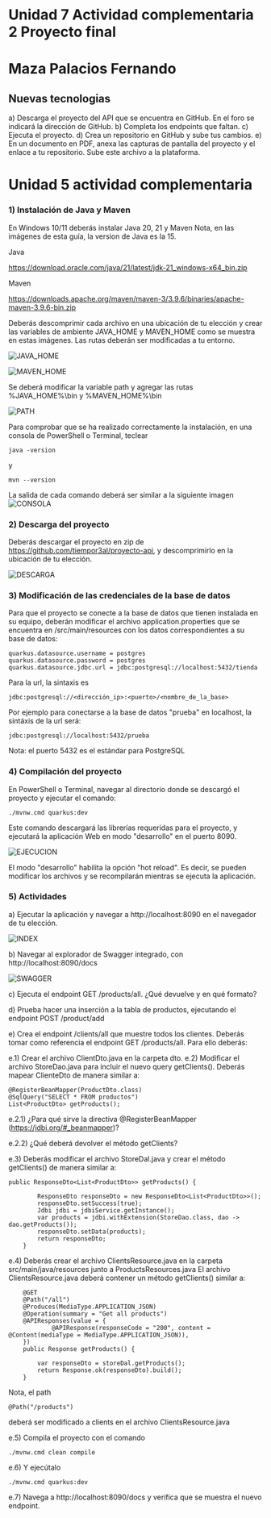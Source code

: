 # Unidad  7 Actividad complementaria 2 Proyecto final 
# Maza Palacios Fernando

## Nuevas tecnologias


a) Descarga el proyecto del API que se encuentra en GitHub. En el foro se indicará la
dirección de GitHub.
b) Completa los endpoints que faltan.
c) Ejecuta el proyecto.
d) Crea un repositorio en GitHub y sube tus cambios.
e) En un documento en PDF, anexa las capturas de pantalla del proyecto y el enlace a tu
repositorio. Sube este archivo a la plataforma.



# Unidad 5 actividad complementaria

### 1) Instalación de Java y Maven
En Windows 10/11 deberás instalar Java 20, 21 y Maven
Nota, en las imágenes de esta guía, la version de Java es la 15.

Java

https://download.oracle.com/java/21/latest/jdk-21_windows-x64_bin.zip

Maven

https://downloads.apache.org/maven/maven-3/3.9.6/binaries/apache-maven-3.9.6-bin.zip

Deberás descomprimir cada archivo en una ubicación de tu elección y crear
las variables de ambiente JAVA_HOME y MAVEN_HOME como se muestra en estas imágenes.
Las rutas deberán ser modificadas a tu entorno.

![JAVA_HOME](./images/java_1.png "JAVA_HOME")

![MAVEN_HOME](./images/maven_1.png "MAVEN_HOME")

Se deberá modificar la variable path y agregar las rutas %JAVA_HOME%\bin y %MAVEN_HOME%\bin

![PATH](./images/path.png "PATH")

Para comprobar que se ha realizado correctamente la instalación, en una consola de PowerShell o Terminal,
teclear
```
java -version
```
y
```
mvn --version
```

La salida de cada comando deberá ser similar a la siguiente imagen
![CONSOLA](./images/consola.png "CONSOLA")

### 2) Descarga del proyecto

Deberás descargar el proyecto en zip de https://github.com/tiempor3al/proyecto-api, y descomprimirlo en la ubicación de tu elección.

![DESCARGA](./images/descarga.png "DESCARGA")

### 3) Modificación de las credenciales de la base de datos

Para que el proyecto se conecte a la base de datos que tienen instalada en su equipo, deberán modificar el archivo application.properties
que se encuentra en /src/main/resources con los datos correspondientes a su base de datos:

```
quarkus.datasource.username = postgres
quarkus.datasource.password = postgres
quarkus.datasource.jdbc.url = jdbc:postgresql://localhost:5432/tienda
```

Para la url, la sintaxis es
```
jdbc:postgresql://<dirección_ip>:<puerto>/<nombre_de_la_base>
```
Por ejemplo para conectarse a la base de datos "prueba" en localhost, la sintáxis
de la url será:
```
jdbc:postgresql://localhost:5432/prueba
```
Nota: el puerto 5432 es el estándar para PostgreSQL

### 4) Compilación del proyecto

En PowerShell o Terminal, navegar al directorio donde se descargó el proyecto y ejecutar el comando:

```
./mvnw.cmd quarkus:dev
```

Este comando descargará las librerías requeridas para el proyecto, y ejecutará la aplicación Web en modo "desarrollo" en el puerto 8090.

![EJECUCION](./images/ejecucion.png "EJECUCION")

El modo "desarrollo" habilita la opción "hot reload". Es decir, se pueden modificar los archivos y se recompilarán mientras se ejecuta la aplicación.

### 5) Actividades

a) Ejecutar la aplicación y navegar a http://localhost:8090 en el navegador de tu elección.

![INDEX](./images/index.png "INDEX")

b) Navegar al explorador de Swagger integrado, con http://localhost:8090/docs

![SWAGGER](./images/swagger.png "SWAGGER")

c) Ejecuta el endpoint GET /products/all. ¿Qué devuelve y en qué formato?

d) Prueba hacer una inserción a la tabla de productos, ejecutando el endpoint POST /product/add

e) Crea el endpoint /clients/all que muestre todos los clientes. Deberás tomar como referencia el endpoint GET /products/all.
Para ello deberás:

e.1) Crear el archivo ClientDto.java en la carpeta dto.
e.2) Modificar el archivo StoreDao.java para incluir el nuevo query getClients(). Deberás mapear ClienteDto de manera similar a:
```
@RegisterBeanMapper(ProductDto.class)
@SqlQuery("SELECT * FROM productos")
List<ProductDto> getProducts();
```


e.2.1) ¿Para qué sirve la directiva @RegisterBeanMapper (https://jdbi.org/#_beanmapper)?


e.2.2) ¿Qué deberá devolver el método getClients?


e.3) Deberás modificar el archivo StoreDal.java y crear el método getClients() de manera similar a:
```
public ResponseDto<List<ProductDto>> getProducts() {

        ResponseDto responseDto = new ResponseDto<List<ProductDto>>();
        responseDto.setSuccess(true);
        Jdbi jdbi = jdbiService.getInstance();
        var products = jdbi.withExtension(StoreDao.class, dao -> dao.getProducts());
        responseDto.setData(products);
        return responseDto;
    }
```

e.4) Deberás crear el archivo ClientsResource.java en la carpeta src/main/java/resources junto a ProductsResources.java
El archivo ClientsResource.java deberá contener un método getClients() similar a:
```
    @GET
    @Path("/all")
    @Produces(MediaType.APPLICATION_JSON)
    @Operation(summary = "Get all products")
    @APIResponses(value = {
            @APIResponse(responseCode = "200", content = @Content(mediaType = MediaType.APPLICATION_JSON)),
    })
    public Response getProducts() {

        var responseDto = storeDal.getProducts();
        return Response.ok(responseDto).build();
    }
```
Nota, el path
```
@Path("/products")
```
deberá ser modificado a clients en el archivo ClientsResource.java


e.5) Compila el proyecto con el comando
```
./mvnw.cmd clean compile
```
e.6) Y ejecútalo
```
./mvnw.cmd quarkus:dev
```
e.7) Navega a http://localhost:8090/docs y verifica que se muestra el nuevo endpoint. 
 

